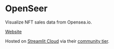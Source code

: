 # OpenSeer
Visualize NFT sales data from Opensea.io.

[Website](https://share.streamlit.io/h4estu/openseer/main/openseer.py)

Hosted on [Streamlit Cloud](https://docs.streamlit.io/en/stable/deploy_streamlit_app.html?utm_medium=email&_hsmi=129999626&_hsenc=p2ANqtz-9IZ1idBA3_ymQnu5s_RJyX_bPsnOEz5PmoI0qtMmySs2w_XK4XtLC9bA2tvt4rm2x27J73zg_I6n5awjiAwxcc4SbgNg&utm_content=129999626&utm_source=hs_automation) via their [community tier](https://forms.streamlit.io/community-sign-up).
